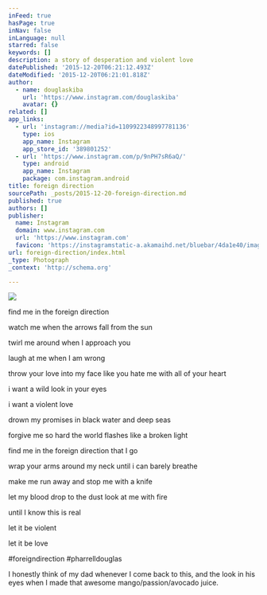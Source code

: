 ```yaml
---
inFeed: true
hasPage: true
inNav: false
inLanguage: null
starred: false
keywords: []
description: a story of desperation and violent love
datePublished: '2015-12-20T06:21:12.493Z'
dateModified: '2015-12-20T06:21:01.818Z'
author:
  - name: douglaskiba
    url: 'https://www.instagram.com/douglaskiba'
    avatar: {}
related: []
app_links:
  - url: 'instagram://media?id=1109922348997781136'
    type: ios
    app_name: Instagram
    app_store_id: '389801252'
  - url: 'https://www.instagram.com/p/9nPH7sR6aQ/'
    type: android
    app_name: Instagram
    package: com.instagram.android
title: foreign direction
sourcePath: _posts/2015-12-20-foreign-direction.md
published: true
authors: []
publisher:
  name: Instagram
  domain: www.instagram.com
  url: 'https://www.instagram.com'
  favicon: 'https://instagramstatic-a.akamaihd.net/bluebar/4da1e40/images/ico/favicon.ico'
url: foreign-direction/index.html
_type: Photograph
_context: 'http://schema.org'

---
```

![](https://s3-us-west-2.amazonaws.com/the-grid-img/p/daeafaf86163d6bf27b76c4a253871875898e169.jpg)

find me in the foreign direction 

watch me when the arrows fall from the sun 

twirl me around when I approach you 

laugh at me when I am wrong 

throw your love into my face like you hate me with all of your heart 

i want a wild look in your eyes 

i want a violent love 

drown my promises in black water and deep seas 

forgive me so hard the world flashes like a broken light 

find me in the foreign direction that I go 

wrap your arms around my neck until i can barely breathe 

make me run away and stop me with a knife 

let my blood drop to the dust look at me with fire

until I know this is real 

let it be violent 

let it be love 

\#foreigndirection \#pharrelldouglas 

I honestly think of my dad whenever I come back to this, and the look in his eyes when I made that awesome mango/passion/avocado juice.